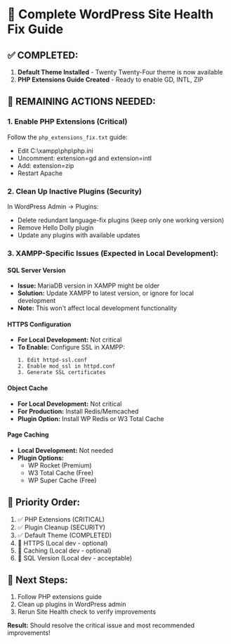# 🏥 Complete WordPress Site Health Fix Guide

## ✅ **COMPLETED:**
1. **Default Theme Installed** - Twenty Twenty-Four theme is now available
2. **PHP Extensions Guide Created** - Ready to enable GD, INTL, ZIP

## 🔧 **REMAINING ACTIONS NEEDED:**

### 1. **Enable PHP Extensions (Critical)**
Follow the `php_extensions_fix.txt` guide:
- Edit C:\xampp\php\php.ini
- Uncomment: extension=gd and extension=intl
- Add: extension=zip
- Restart Apache

### 2. **Clean Up Inactive Plugins (Security)**
In WordPress Admin → Plugins:
- Delete redundant language-fix plugins (keep only one working version)
- Remove Hello Dolly plugin
- Update any plugins with available updates

### 3. **XAMPP-Specific Issues (Expected in Local Development):**

#### **SQL Server Version**
- **Issue:** MariaDB version in XAMPP might be older
- **Solution:** Update XAMPP to latest version, or ignore for local development
- **Note:** This won't affect local development functionality

#### **HTTPS Configuration** 
- **For Local Development:** Not critical
- **To Enable:** Configure SSL in XAMPP:
  ```
  1. Edit httpd-ssl.conf
  2. Enable mod_ssl in httpd.conf
  3. Generate SSL certificates
  ```

#### **Object Cache**
- **For Local Development:** Not critical
- **For Production:** Install Redis/Memcached
- **Plugin Option:** Install WP Redis or W3 Total Cache

#### **Page Caching**
- **Local Development:** Not needed
- **Plugin Options:**
  - WP Rocket (Premium)
  - W3 Total Cache (Free)
  - WP Super Cache (Free)

## 🎯 **Priority Order:**
1. ✅ PHP Extensions (CRITICAL)
2. ✅ Plugin Cleanup (SECURITY)
3. ✅ Default Theme (COMPLETED)
4. 🔄 HTTPS (Local dev - optional)
5. 🔄 Caching (Local dev - optional)
6. 🔄 SQL Version (Local dev - acceptable)

## 🚀 **Next Steps:**
1. Follow PHP extensions guide
2. Clean up plugins in WordPress admin
3. Rerun Site Health check to verify improvements

**Result:** Should resolve the critical issue and most recommended improvements! 